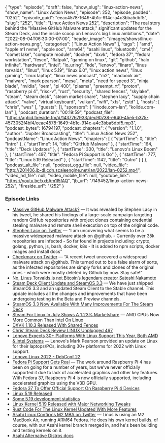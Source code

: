 {
  "type": "episode",
  "draft": false,
  "show_slug": "linux-action-news",
  "show_name": "Linux Action News",
  "episode": 252,
  "episode_padded": "0252",
  "episode_guid": "eeac4578-1649-4b1c-914c-a4c3bba5dbf5",
  "slug": "252",
  "title": "Linux Action News 252",
  "description": "The real story behind the \"Massive GitHub Malware attack,\" significant updates for the Steam Deck, and the inside scoop on Lenovo's big Linux ambitions.",
  "date": "2022-08-04T06:30:00-07:00",
  "header_image": "/images/shows/linux-action-news.png",
  "categories": [
    "Linux Action News"
  ],
  "tags": [
    "amd",
    "apple m1 nvme",
    "apple soc",
    "arm64",
    "asahi linux",
    "bluetooth",
    "cm4",
    "comet lake",
    "compute module",
    "docker",
    "dxvk",
    "fedora 37",
    "fedora workstation",
    "fesco",
    "flatpak",
    "gaming on linux",
    "git",
    "github",
    "halo infinite",
    "hardware",
    "intel",
    "io_uring",
    "kde",
    "lenovo",
    "linaro",
    "linus torvalds",
    "linux",
    "linux 5.19",
    "linux 6.0",
    "linux action news",
    "linux gaming",
    "linux laptop",
    "linux news podcast",
    "m2",
    "macbook air",
    "malware",
    "mark pearson",
    "mesa",
    "meta",
    "need for speed 3",
    "ninja blade",
    "nvidia",
    "oem",
    "pi 400",
    "plasma",
    "preempt_rt",
    "proton",
    "raspberry pi 4",
    "risc-v",
    "rust",
    "security",
    "shared fences",
    "skylake",
    "steam",
    "steam deck",
    "steam market share",
    "stephen lacy",
    "supply chain attack",
    "valve",
    "virtual keyboard",
    "vulkan",
    "wifi",
    "xfs",
    "zstd"
  ],
  "hosts": [
    "chris",
    "wes"
  ],
  "guests": [],
  "sponsors": [
    "linode.com-lan",
    "kolide.com-lan"
  ],
  "podcast_duration": "00:19:59",
  "podcast_file": "https://aphid.fireside.fm/d/1437767933/dec90738-e640-45e5-b375-4573052f4bf4/eeac4578-1649-4b1c-914c-a4c3bba5dbf5.mp3",
  "podcast_bytes": 16794197,
  "podcast_chapters": {
    "version": "1.1.0",
    "author": "Jupiter Broadcasting",
    "title": "Linux Action News 252",
    "podcastName": "Linux Action News",
    "chapters": [
      {
        "startTime": 0,
        "title": "Intro"
      },
      {
        "startTime": 14,
        "title": "GitHub Malware"
      },
      {
        "startTime": 164,
        "title": "Deck Updates"
      },
      {
        "startTime": 330,
        "title": "Lenovo's Linux Boom"
      },
      {
        "startTime": 497,
        "title": "Fedora Pi Support is Go"
      },
      {
        "startTime": 777,
        "title": "Linux 5.19 Released"
      },
      {
        "startTime": 1142,
        "title": "Outro"
      }
    ]
  },
  "podcast_alt_file": null,
  "podcast_ogg_file": null,
  "video_file": "http://201406.jb-dl.cdn.scaleengine.net/lan/2022/lan-0252.mp4",
  "video_hd_file": null,
  "video_mobile_file": null,
  "youtube_link": "https://youtu.be/xxbAm1I5fAQ",
  "jb_url": "/149452/linux-action-news-252/",
  "fireside_url": "/252"
}


### Episode Links

  * [Massive GitHub Malware Attack?](https://checkmarx.com/blog/large-scale-campaign-created-fake-github-projects-clones-with-fake-commit-added-malware/ "Massive GitHub Malware Attack?") — It was revealed by Stephen Lacy in his tweet, he shared his findings of a large-scale campaign targeting random GitHub repositories with project clones containing credential stealing malware and remote shell execution on top of the original code.
  * [Stephen Lacy on Twitter](https://nitter.it/stephenlacy/status/1554697077430505473 "Stephen Lacy on Twitter") — “I am uncovering what seems to be a massive widespread malware attack on @github. - Currently over 35k repositories are infected - So far found in projects including: crypto, golang, python, js, bash, docker, k8s - It is added to npm scripts, docker images and install docs”
  * [Checkmarx on Twitter](https://twitter.com/Checkmarx/status/1554795289256419330 "Checkmarx on Twitter") — “A recent tweet uncovered a widespread malware attack on @github. This turned out to be a false alarm of sorts, as the infected repositories are simply forks and clones of the original ones - which were mostly deleted by Github by now. Stay safe!"
  * [No, Linus Torvalds is not Bitcoin’s legendary creator Satoshi Nakamoto](https://www.zdnet.com/finance/linus-torvalds-is-not-bitcoins-legendary-creator-satoshi-nakamoto/ "No, Linus Torvalds is not Bitcoin’s legendary creator Satoshi Nakamoto")
  * [Steam Deck Client Update and SteamOS 3.3](https://steamcommunity.com/games/1675200/announcements/detail/3401924854795478415 "Steam Deck Client Update and SteamOS 3.3") — We have just shipped SteamOS 3.3 and an updated Steam Client to the Stable channel. This update includes all the changes and improvements that have been undergoing testing in the Beta and Preview channels.
  * [SteamOS 3.3 Now Available With Many Improvements For The Steam Deck](https://www.phoronix.com/news/Steam-OS-3.3-Steam-Deck "SteamOS 3.3 Now Available With Many Improvements For The Steam Deck")
  * [Steam For Linux In July Shows A 1.23% Marketshare](https://www.phoronix.com/news/Steam-Linux-July-2022 "Steam For Linux In July Shows A 1.23% Marketshare") — AMD CPUs Now More Common Than Intel On Linux
  * [DXVK 1.10.3 Released With Shared Fences](https://www.phoronix.com/news/DXVK-1.10.3-Released "DXVK 1.10.3 Released With Shared Fences")
  * [Chris’ Steam Deck Review LINUX Unplugged 467](https://linuxunplugged.com/467 "Chris’ Steam Deck Review LINUX Unplugged 467")
  * [Lenovo Expects 30+ Platforms With Linux Support This Year, Both AMD & Intel Systems](https://www.phoronix.com/news/Lenovo-Linux-2022-State "Lenovo Expects 30+ Platforms With Linux Support This Year, Both AMD & Intel Systems") — Lenovo's Mark Pearson provided an update on Linux for their laptops/PCs, including 30+ platforms for 2022 with Linux support. 
  * [Lenovo Linux 2022 - DebConf 22](https://debconf22.debconf.org/talks/10-lenovo-linux-2022/ "Lenovo Linux 2022 - DebConf 22")
  * [Fedora Pi Support Gets Real](https://fedoraproject.org/wiki/Changes/RaspberryPi4 "Fedora Pi Support Gets Real") — The work around Raspberry Pi 4 has been on going for a number of years, but we've never officially supported it due to lack of accelerated graphics and other key features. With Fedora 37, Raspberry Pi 4 is now officially supported, including accelerated graphics using the V3D GPU.
  * [Fedora 37 To Offer Official Support On Raspberry Pi 4 Devices](https://www.phoronix.com/news/Raspberry-Pi-4-Fedora-37 "Fedora 37 To Offer Official Support On Raspberry Pi 4 Devices")
  * [Linux 5.19 Released](https://lwn.net/Articles/903033/ "Linux 5.19 Released")
  * [Some 5.19 development statistics](https://lwn.net/Articles/902854/ "Some 5.19 development statistics")
  * [Linux Kernel 5.19 Released with Major Networking Tweaks](https://www.omgubuntu.co.uk/2022/07/linux-kernel-5-19-new-features "Linux Kernel 5.19 Released with Major Networking Tweaks")
  * [Rust Code For The Linux Kernel Updated With More Features](https://www.phoronix.com/news/Rust-v8-For-Linux-Kernel "Rust Code For The Linux Kernel Updated With More Features")
  * [Asahi Linux Confirms M2 MBA on Twitter](https://twitter.com/AsahiLinux/status/1554282555045969921 "Asahi Linux Confirms M2 MBA on Twitter") — Linus is using an M2 MacBook Air, running ARM64 Fedora. He does his own kernel builds, of course, with our Asahi kernel branch merged in, and he's been building and testing kernels on it. 
  * [Asahi Alternative Distros docs](https://github.com/AsahiLinux/docs/wiki/SW%3AAlternative-Distros "Asahi Alternative Distros docs")


